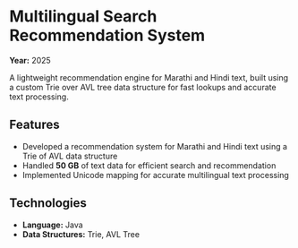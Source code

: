 # Multilingual Search Recommendation System

**Year:** 2025

A lightweight recommendation engine for Marathi and Hindi text, built using a custom Trie over AVL tree data structure for fast lookups and accurate text processing.

## Features
- Developed a recommendation system for Marathi and Hindi text using a Trie of AVL data structure  
- Handled **50 GB** of text data for efficient search and recommendation  
- Implemented Unicode mapping for accurate multilingual text processing  

## Technologies
- **Language:** Java  
- **Data Structures:** Trie, AVL Tree  
